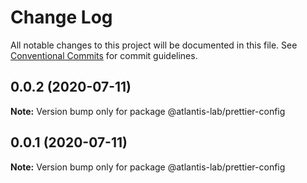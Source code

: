 # Change Log

All notable changes to this project will be documented in this file.
See [Conventional Commits](https://conventionalcommits.org) for commit guidelines.

## 0.0.2 (2020-07-11)

**Note:** Version bump only for package @atlantis-lab/prettier-config





## 0.0.1 (2020-07-11)

**Note:** Version bump only for package @atlantis-lab/prettier-config
